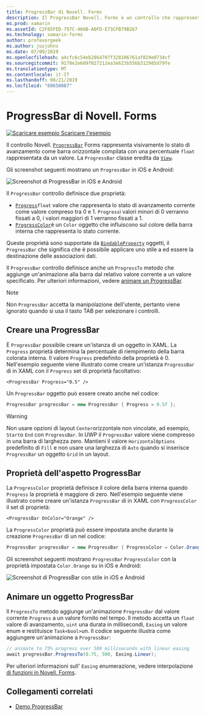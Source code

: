 ```yaml
---
title: ProgressBar di Novell. Forms
description: Il ProgressBar Novell. Forms è un controllo che rappresenta visivamente lo stato di avanzamento come barra orizzontale riempita in base a una proprietà float.
ms.prod: xamarin
ms.assetId: C2F85FED-797C-466B-A0FD-E73CFB79B267
ms.technology: xamarin-forms
author: profexorgeek
ms.author: jusjohns
ms.date: 07/09/2019
ms.openlocfilehash: a4cfc6c54eb2864707f328106761af029e0734cf
ms.sourcegitcommit: 9178e2e689f027212ea3e623b556b312985d79fe
ms.translationtype: MT
ms.contentlocale: it-IT
ms.lasthandoff: 08/21/2019
ms.locfileid: "69658087"
---
```

# <a name="xamarinforms-progressbar"></a>ProgressBar di Novell. Forms
[![Scaricare esempio](~/media/shared/download.png) Scaricare l'esempio](https://docs.microsoft.com/samples/xamarin/xamarin-forms-samples/userinterface-progressbardemos/)

Il controllo Novell. [`ProgressBar`](xref:Xamarin.Forms.ProgressBar) Forms rappresenta visivamente lo stato di avanzamento come barra orizzontale compilata con una percentuale `float` rappresentata da un valore. La `ProgressBar` classe eredita da [`View`](xref:Xamarin.Forms.View).

Gli screenshot seguenti mostrano un `ProgressBar` in iOS e Android:

![Screenshot di ProgressBar in iOS e Android](progressbar-images/progressbars-default.png "ProgressBar in iOS e Android")

Il `ProgressBar` controllo definisce due proprietà:

* [`Progress`](xref:Xamarin.Forms.ProgressBar.Progress)`float` valore che rappresenta lo stato di avanzamento corrente come valore compreso tra 0 e 1. `Progress`i valori minori di 0 verranno fissati a 0, i valori maggiori di 1 verranno fissati a 1.
* [`ProgressColor`](xref:Xamarin.Forms.ProgressBar.ProgressColor)è un `Color` oggetto che influiscono sul colore della barra interna che rappresenta lo stato corrente.

Queste proprietà sono supportate da [`BindableProperty`](xref:Xamarin.Forms.BindableProperty) oggetti, il `ProgressBar` che significa che è possibile applicare uno stile a ed essere la destinazione delle associazioni dati.

Il `ProgressBar` controllo definisce anche un `ProgressTo` metodo che aggiunge un'animazione alla barra dal relativo valore corrente a un valore specificato. Per ulteriori informazioni, vedere [animare un ProgressBar](#animate-a-progressbar).

> [!NOTE]
> Non `ProgressBar` accetta la manipolazione dell'utente, pertanto viene ignorato quando si usa il tasto TAB per selezionare i controlli.

## <a name="create-a-progressbar"></a>Creare una ProgressBar

È `ProgressBar` possibile creare un'istanza di un oggetto in XAML. La `Progress` proprietà determina la percentuale di riempimento della barra colorata interna. Il valore `Progress` predefinito della proprietà è 0. Nell'esempio seguente viene illustrato come creare un'istanza `ProgressBar` di in XAML con il `Progress` set di proprietà facoltativo:

```xaml
<ProgressBar Progress="0.5" />
```

Un `ProgressBar` oggetto può essere creato anche nel codice:

```csharp
ProgressBar progressBar = new ProgressBar { Progress = 0.5f };
```

> [!WARNING]
> Non usare opzioni di layout `Center`orizzontale non vincolate, ad esempio, `Start`o `End` con `ProgressBar`. In UWP il `ProgressBar` valore viene compresso in una barra di larghezza zero. Mantieni il valore `HorizontalOptions` predefinito di `Fill` e non usare una larghezza di `Auto` quando si inserisce `ProgressBar` un oggetto `Grid` in un layout.

## <a name="progressbar-appearance-properties"></a>Proprietà dell'aspetto ProgressBar

La `ProgressColor` proprietà definisce il colore della barra interna quando `Progress` la proprietà è maggiore di zero. Nell'esempio seguente viene illustrato come creare un'istanza `ProgressBar` di in XAML con `ProgressColor` il set di proprietà:

```xaml
<ProgressBar OnColor="Orange" />
```

La `ProgressColor` proprietà può essere impostata anche durante la creazione `ProgressBar` di un nel codice:

```csharp
ProgressBar progressBar = new ProgressBar { ProgressColor = Color.Orange };
```

Gli screenshot seguenti mostrano `ProgressBar` `ProgressColor` con la proprietà impostata `Color.Orange` su in iOS e Android:

![Screenshot di ProgressBar con stile in iOS e Android](progressbar-images/progressbars-styled.png "ProgressBar con stile in iOS e Android")

## <a name="animate-a-progressbar"></a>Animare un oggetto ProgressBar

Il `ProgressTo` metodo aggiunge un'animazione `ProgressBar` dal valore corrente `Progress` a un valore fornito nel tempo. Il metodo accetta un `float` valore di avanzamento, `uint` una durata in millisecondi, `Easing` un valore enum e restituisce `Task<bool>`un. Il codice seguente illustra come aggiungere un'animazione a `ProgressBar`:

```csharp
// animate to 75% progress over 500 milliseconds with linear easing
await progressBar.ProgressTo(0.75, 500, Easing.Linear);
```

Per ulteriori informazioni sull' `Easing` enumerazione, vedere interpolazione [di funzioni in Novell. Forms](~/xamarin-forms/user-interface/animation/easing.md).

## <a name="related-links"></a>Collegamenti correlati

* [Demo ProgressBar](https://docs.microsoft.com/samples/xamarin/xamarin-forms-samples/userinterface-progressbardemos/)
